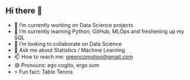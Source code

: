 ## Hi there 👋

- 🔭 I’m currently working on Data Science projects
- 🌱 I’m currently learning Python, GitHub, MLOps and freshening up my SQL
- 👯 I’m looking to collaborate on Data Science
- 💬 Ask me about Statistics / Machine Learning
- 📫 How to reach me: greencomotion@gmail.com
- 😄 Pronouns: ego cogito, ergo sum
- ⚡ Fun fact: Table Tennis

